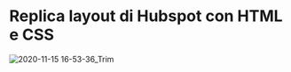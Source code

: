 <h1>Replica layout di Hubspot con HTML e CSS</h1>

![2020-11-15 16-53-36_Trim](https://user-images.githubusercontent.com/27818892/99189998-6c2c7d80-2764-11eb-9236-1ba37b6e851a.gif)
